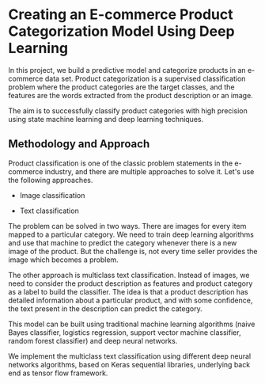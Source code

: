 # Creating an E-commerce Product Categorization Model Using Deep Learning

In this project, we build a predictive model and categorize products in an e-commerce data set. Product categorization is a supervised classification problem where the product categories are the target classes, and the features are the words extracted from the product description or an image.

The aim is to successfully classify product categories with high precision using state machine learning and deep learning techniques.

## Methodology and Approach

Product classification is one of the classic problem statements in the e-commerce industry, and there are multiple approaches to solve it. Let's use the following approaches.

* Image classification

* Text classification

The problem can be solved in two ways. There are images for every item mapped to a particular category. We need to train deep learning algorithms and use that machine to predict the category whenever there is a new image of the product. But the challenge is, not every time seller provides the image which becomes a problem.

The other approach is multiclass text classification. Instead of images, we need to consider the product description as features and product category as a label to build the classifier. The idea is that a product description has detailed information about a particular product, and with some confidence, the text present in the description can predict the category.

This model can be built using traditional machine learning algorithms (naive Bayes classifier, logistics regression, support vector machine classifier, random forest classifier) and deep neural networks.

We implement the multiclass text classification using different deep neural networks algorithms, based on Keras sequential libraries, underlying back end as tensor flow framework.
